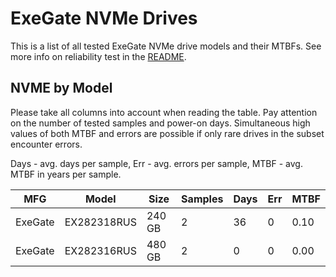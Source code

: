 ExeGate NVMe Drives
===================

This is a list of all tested ExeGate NVMe drive models and their MTBFs. See more
info on reliability test in the [README](https://github.com/linuxhw/SMART).

NVME by Model
------------

Please take all columns into account when reading the table. Pay attention on the
number of tested samples and power-on days. Simultaneous high values of both MTBF
and errors are possible if only rare drives in the subset encounter errors.

Days - avg. days per sample,
Err  - avg. errors per sample,
MTBF - avg. MTBF in years per sample.

| MFG       | Model              | Size   | Samples | Days  | Err   | MTBF |
|-----------|--------------------|--------|---------|-------|-------|------|
| ExeGate   | EX282318RUS        | 240 GB | 2       | 36    | 0     | 0.10   |
| ExeGate   | EX282316RUS        | 480 GB | 2       | 0     | 0     | 0.00   |
